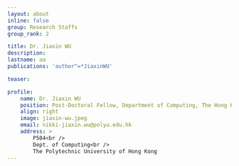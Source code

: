 ```yaml
---
layout: about
inline: false
group: Research Staffs
group_rank: 2

title: Dr. Jiaxin WU
description: 
lastname: aa
publications: 'author^=*JiaxinWU'

teaser: 

profile:
    name: Dr. Jiaxin WU
    position: Post-Doctoral Fellow, Department of Computing, The Hong Kong Polytechnic University
    align: right
    image: jiaxin-wu.jpeg
    email: nikki-jiaxin.wu@polyu.edu.hk
    address: >
        P504<br />
        Dept. of Computing<br />
        The Polytechnic University of Hong Kong
---
```



<!-- # Research Staffs

**Dr. Jiaxin WU**

Post-Doctoral Fellow, Department of Computing, The Hong Kong Polytechnic University

[Homepage](https://jiaxinwu.weebly.com/)
[Google Scholar](https://scholar.google.com.hk/citations?user=PRjnSUwAAAAJ)
[your_email@polyu.edu.hk](mailto:email@polyu.edu.hk) -->